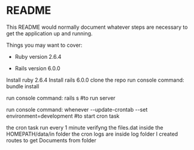 # README

This README would normally document whatever steps are necessary to get the
application up and running.

Things you may want to cover:

* Ruby version 2.6.4

* Rails version 6.0.0

Install ruby 2.6.4
Install rails 6.0.0
clone the repo
run console command:
bundle install

run console command:
rails s #to run server

run console command:
whenever --update-crontab --set environment=development #to start cron task

the cron task run every 1 minute verifyng
the files.dat inside the HOMEPATH/data/in folder
the cron logs are inside log folder
I created routes to get Documents from folder
